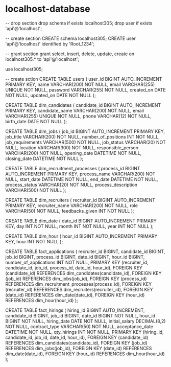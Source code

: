 # localhost-database

-- drop section
drop schema if exists localhost305;
drop user if exists 'api'@'localhost';

-- create section
CREATE schema localhost305;
CREATE user 'api'@'localhost' identified by 'Root_1234';

-- grant section
grant select, insert, delete, update, create on localhost305.* to 'api'@'localhost';

use localhost305;

-- create sction
CREATE TABLE users (
    user_id BIGINT AUTO_INCREMENT PRIMARY KEY,
    name VARCHAR(200) NOT NULL,
    email VARCHAR(255) UNIQUE NOT NULL,
    password VARCHAR(255) NOT NULL,
    created_on DATE NOT NULL,
    updated_on DATE NOT NULL
);

CREATE TABLE dim_candidates (
    candidate_id BIGINT AUTO_INCREMENT PRIMARY KEY,
    candidate_name VARCHAR(200) NOT NULL,
    email VARCHAR(255) UNIQUE NOT NULL,
    phone VARCHAR(12)  NOT NULL,
    birth_date DATE NOT NULL
);

CREATE TABLE dim_jobs (
    job_id BIGINT AUTO_INCREMENT PRIMARY KEY,
    job_title VARCHAR(200) NOT NULL,
    number_of_positions INT NOT NULL,
    job_requirements VARCHAR(500) NOT NULL,
    job_status VARCHAR(20) NOT NULL,
    location VARCHAR(300) NOT NULL,
    responsible_person VARCHAR(200) NOT NULL,
    opening_date DATETIME NOT NULL,
    closing_date DATETIME NOT NULL
);

CREATE TABLE dim_recruitment_processes (
    process_id BIGINT AUTO_INCREMENT PRIMARY KEY,
    process_name VARCHAR(200) NOT NULL,
    start_date DATETIME NOT NULL,
    end_date DATETIME NOT NULL,
    process_status VARCHAR(20) NOT NULL,
    process_description VARCHAR(500) NOT NULL
);

CREATE TABLE dim_recruiters (
    recruiter_id BIGINT AUTO_INCREMENT PRIMARY KEY,
    recruiter_name VARCHAR(200) NOT NULL,
    role VARCHAR(50) NOT NULL,
    feedbacks_given INT NOT NULL
);

CREATE TABLE dim_date (
    date_id BIGINT AUTO_INCREMENT PRIMARY KEY,
    day INT NOT NULL,
    month INT NOT NULL,
    year INT NOT NULL
);

CREATE TABLE dim_hour (
    hour_id BIGINT AUTO_INCREMENT PRIMARY KEY,
    hour INT NOT NULL
);

CREATE TABLE fact_applications (
    recruiter_id BIGINT,
    candidate_id BIGINT,
    job_id BIGINT,
    process_id BIGINT,
    date_id BIGINT,
    hour_id BIGINT,
    number_of_applications INT NOT NULL,
    PRIMARY KEY (recruiter_id, candidate_id, job_id, process_id, date_id, hour_id),
    FOREIGN KEY (candidate_id) REFERENCES dim_candidates(candidate_id),
    FOREIGN KEY (job_id) REFERENCES dim_jobs(job_id),
    FOREIGN KEY (process_id) REFERENCES dim_recruitment_processes(process_id),
    FOREIGN KEY (recruiter_id) REFERENCES dim_recruiters(recruiter_id),
    FOREIGN KEY (date_id) REFERENCES dim_date(date_id),
    FOREIGN KEY (hour_id) REFERENCES dim_hour(hour_id)
);

CREATE TABLE fact_hirings (
    hiring_id BIGINT AUTO_INCREMENT,
    candidate_id BIGINT,
    job_id BIGINT,
    date_id BIGINT NOT NULL,
    hour_id BIGINT NOT NULL,
    hiring_date DATE NOT NULL,
    initial_salary DECIMAL(8,2) NOT NULL,
    contract_type VARCHAR(50) NOT NULL,
    acceptance_date DATETIME NOT NULL,
    qty_hirings INT NOT NULL,
    PRIMARY KEY (hiring_id, candidate_id, job_id, date_id, hour_id),
    FOREIGN KEY (candidate_id) REFERENCES dim_candidates(candidate_id),
    FOREIGN KEY (job_id) REFERENCES dim_jobs(job_id),
    FOREIGN KEY (date_id) REFERENCES dim_date(date_id),
    FOREIGN KEY (hour_id) REFERENCES dim_hour(hour_id)
);